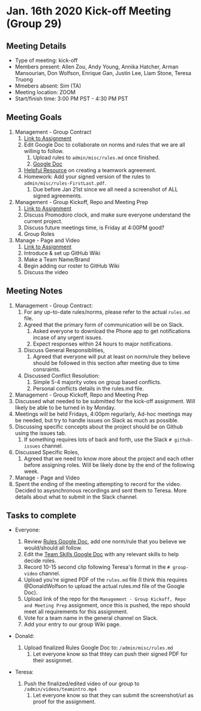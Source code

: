 # Jan. 16th 2020 Kick-off Meeting (Group 29)

## Meeting Details

- Type of meeting: kick-off
- Members present: Allen Zou, Andy Young, Annika Hatcher, Arman Mansourian, Don Wolfson, Enrique Gan, Justin Lee, Liam Stone, Teresa Truong
- Mmebers absent: Sim (TA)
- Meeting location: ZOOM
- Start/finish time: 3:00 PM PST - 4:30 PM PST

## Meeting Goals

1. Management - Group Contract
   1. [Link to Assignment](https://canvas.ucsd.edu/courses/21783/assignments/259304)
   2. Edit Google Doc to collaborate on norms and rules that we are all willing to follow.
      1. Upload rules to `admin/misc/rules.md` once finished.
      2. [Google Doc](https://docs.google.com/document/d/1AtCwbsk5eJbiiggr-aRm7YkGLwxmhNkCVzaIATftHgo/edit?usp=sharing)
   3. [Helpful Resource](https://ohiostate.pressbooks.pub/feptechcomm/chapter/7-project-communications/) on creating a teamwork agreement.
   4. Homework: Add your signed version of the rules to `admin/misc/rules-FirstLast.pdf`.
      1. Due before Jan 21st since we all need a screenshot of ALL signed agreements.
2. Management - Group Kickoff, Repo and Meeting Prep
   1. [Link to Assignment](https://canvas.ucsd.edu/courses/21783/assignments/267399)
   2. Discuss Promodoro clock, and make sure everyone understand the current project.
   3. Discuss future meetings time, is Friday at 4:00PM good?
   4. Group Roles
3. Manage - Page and Video
   1. [Link to Assignment](https://canvas.ucsd.edu/courses/21783/assignments/259312)
   2. Introduce & set up GitHub Wiki
   3. Make a Team Name/Brand
   4. Begin adding our roster to GitHub Wiki
   5. Discuss the video

## Meeting Notes

1. Management - Group Contract:
   1. For any up-to-date rules/norms, please refer to the actual `rules.md` file.
   2. Agreed that the primary form of communication will be on Slack.
      1. Asked everyone to download the Phone app to get notifications incase of any urgent issues.
      2. Expect responses within 24 hours to major notifications.
   4. Discuss General Responsiblities,
      1. Agreed that everyone will put at least on norm/rule they believe should be followed in this section after meeting due to time consraints.
   6. Discussed Conflict Resolution:
      1. Simple 5-4 majority votes on group based conflicts.
      2. Personal conflicts details in the rules.md file.
 2. Management - Group Kickoff, Repo and Meeting Prep
   1. Discussed what needed to be submitted for the kick-off assignment. Will likely be able to be turned in by Monday.
   2. Meetings will be held Fridays, 4:00pm regurlarly, Ad-hoc meetings may be needed, but try to handle issues on Slack as much as possible.
   3. Discussing specific concepts about the project should be on Github using the issues tab.
      1. If something requires lots of back and forth, use the Slack `# github-issues` channel.
   4. Discussed Specific Roles,
      1. Agreed that we need to know more about the project and each other before assigning roles. Will be likely done by the end of the following week.
 3. Manage - Page and Video
   1. Spent the ending of the meeting attempting to record for the video. Decided to asysnchronous recordings and sent them to Teresa. More details about what to submit in the Slack channel.

## Tasks to complete

- Everyone:
   1. Review [Rules Google Doc](https://docs.google.com/document/d/1AtCwbsk5eJbiiggr-aRm7YkGLwxmhNkCVzaIATftHgo/edit?usp=sharing), add one norm/rule that you believe we would/should all follow.
   2. Edit the [Team Skills Google Doc](https://docs.google.com/document/d/1FR5pI3Ucdy0-Y-BLFndcWxXcLjBmONAhhIdjr4WDZJQ/edit) with any relevant skills to help decide roles.
   3. Record 10-15 second clip following Teresa's format in the `# group-video` channel.
   4. Upload you're signed PDF of the `rules.md` file (I think this requires @DonaldWolfson to upload the actual rules.md file of the Google Doc).
   5. Upload link of the repo for the `Management - Group Kickoff, Repo and Meeting Prep` assignment, once this is pushed, the repo should meet all requirements for this assignment.
   6. Vote for a team name in the general channel on Slack.
   7. Add your entry to our group Wiki page.

- Donald:
   1. Upload finalized Rules Google Doc to: `/admin/misc/rules.md`
      1. Let everyone know so that thtey can push their signed PDF for their assignmet.

- Teresa:
    1. Push the finalized/edited video of our group to `/admin/videos/teamintro.mp4`
       1. Let everyone know so that they can submit the screenshot/url as proof for the assignment.
